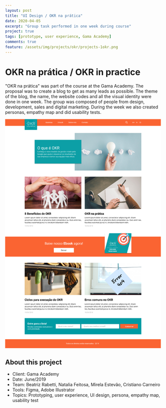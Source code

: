```yaml
---
layout: post
title: "UI Design / OKR na prática"
date: 2020-04-05
excerpt: "Group task performed in one week during course"
project: true
tags: [prototype, user experience, Gama Academy]
comments: true
feature: /assets/img/projects/okr/projects-1okr.png
---
```


# OKR na prática / OKR in practice

"OKR na prática" was part of the course at the Gama Academy. The proposal was to create a blog to get as many leads as possible. The theme of the blog, the name, the website codes and all the visual identity were done in one week. The group was composed of people from design, development, sales and digital marketing. During the week we also created personas, empathy map and did usability tests.

![Moon Homepage](/assets/img/projects/okr/projects-okr.png) 

## About this project
* Client: Gama Academy
* Date: June/2019
* Team: Beatriz Rabetti, Natalia Feitosa, Mirela Estevão, Cristiano Carneiro
* Tools: Figma, Adobe Illustrator
* Topics: Prototyping, user experience, UI design, persona, empathy map, usability test